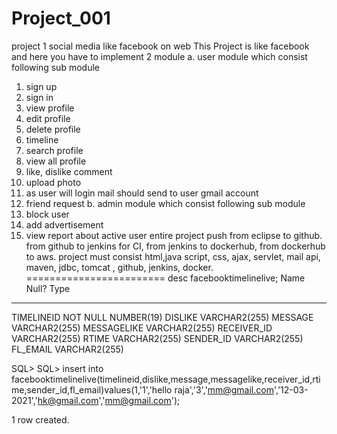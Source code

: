 # Project_001
project 1 social media like facebook on web
This Project is like facebook and here you have to implement 2 module 
a. user module which consist following sub module
 1. sign up 
 2. sign in 
 3. view profile 
 4. edit profile 
 5. delete profile 
 6. timeline 
 7. search profile 
 8. view all profile 
 9. like, dislike comment 
 10. upload photo 
 11. as user will login  mail should send to user gmail account 
 12. friend request 
 b. admin module which consist following sub module 
 1. block user 
 2. add advertisement 
 3. view report about active user entire project push from eclipse to github.
  from github to jenkins for CI, from jenkins to dockerhub,
   from dockerhub to aws. project must consist html,java script, css, ajax, servlet, mail api, maven, jdbc, tomcat , github, jenkins, docker.
 ========================
 desc facebooktimelinelive;
 Name                                      Null?    Type
 ----------------------------------------- -------- ----------------------------
 TIMELINEID                                NOT NULL NUMBER(19)
 DISLIKE                                            VARCHAR2(255)
 MESSAGE                                            VARCHAR2(255)
 MESSAGELIKE                                        VARCHAR2(255)
 RECEIVER_ID                                        VARCHAR2(255)
 RTIME                                              VARCHAR2(255)
 SENDER_ID                                          VARCHAR2(255)
 FL_EMAIL                                           VARCHAR2(255)

SQL>
SQL> insert into facebooktimelinelive(timelineid,dislike,message,messagelike,receiver_id,rtime,sender_id,fl_email)values(1,'1','hello raja','3','mm@gmail.com','12-03-2021','hk@gmail.com','mm@gmail.com');

1 row created.
 
